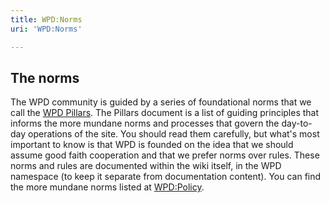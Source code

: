 ```yaml
---
title: WPD:Norms
uri: 'WPD:Norms'

---
```

## The norms

The WPD community is guided by a series of foundational norms that we call the [WPD Pillars](/WPD:Pillars). The Pillars document is a list of guiding principles that informs the more mundane norms and processes that govern the day-to-day operations of the site. You should read them carefully, but what's most important to know is that WPD is founded on the idea that we should assume good faith cooperation and that we prefer norms over rules. These norms and rules are documented within the wiki itself, in the WPD namespace (to keep it separate from documentation content). You can find the more mundane norms listed at [WPD:Policy](/WPD:Policy).
